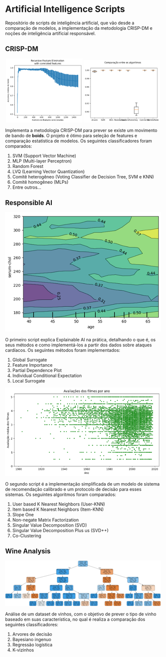# Artificial Intelligence Scripts

Repositório de scripts de inteligência artificial, que vão desde a comparação de modelos, a implementação da metodologia CRISP-DM e noções de inteligência artificial responsável.

## CRISP-DM

<p align="center">
  <img alt="RFECV" src="./crisp-dm/assets/rfecv.png" style="width:49%">
  <img alt="Algorithms comparison" src="./crisp-dm/assets/comparison.png" style="width:49%">
</p>

Implementa a metodologia CRISP-DM para prever se existe um movimento de bando de __boids__. O projeto é ótimo para seleção de features e comparação estatística de modelos. Os seguintes classificadores foram comparados:
1. SVM (Support Vector Machine)
2. MLP (Multi-layer Perceptron)
3. Random Forest
4. LVQ (Learning Vector Quantization)
5. Comitê heterogêneo (Voting Classifier de Decision Tree, SVM e KNN)
6. Comitê homogêneo (MLPs)
7. Entre outros...

## Responsible AI

<p align="center">
  <img alt="PDP in 2D" src="./responsible-ai/assets/pdp_knn.png">
</p>

O primeiro script explica Explainable AI na prática, detalhando o que é, os seus métodos e como implementá-los a partir dos dados sobre ataques cardíacos. Os seguintes métodos foram implementados:
1. Global Surrogate
2. Feature Importance
3. Partial Dependence Plot
4. Individual Conditional Expectation
5. Local Surrogate

<p align="center">
  <img alt="Movies by year" src="./responsible-ai/assets/movies.png">
</p>


O segundo script é a implementação simplificada de um modelo de sistema de recomendação calibrado e um protocolo de decisão para esses sistemas. Os seguintes algoritmos foram comparados:
1. User based K Nearest Neighbors (User-KNN)
2. Item based K Nearest Neighbors (Item-KNN)
3. Slope One
4. Non-negate Matrix Factorization
5. Singular Value Decomposition (SVD)
6. Singular Value Decomposition Plus us (SVD++)
8. Co-Clustering

## Wine Analysis

![Wine feature tree](./wine-analysis/wine-tree.svg)

Análise de um dataset de vinhos, com o objetivo de prever o tipo de vinho baseado em suas característica, no qual é realiza a comparação dos seguintes classificadores:
1. Arvores de decisão
2. Bayesiano ingenuo
3. Regressão logística
4. K-vizinhos
